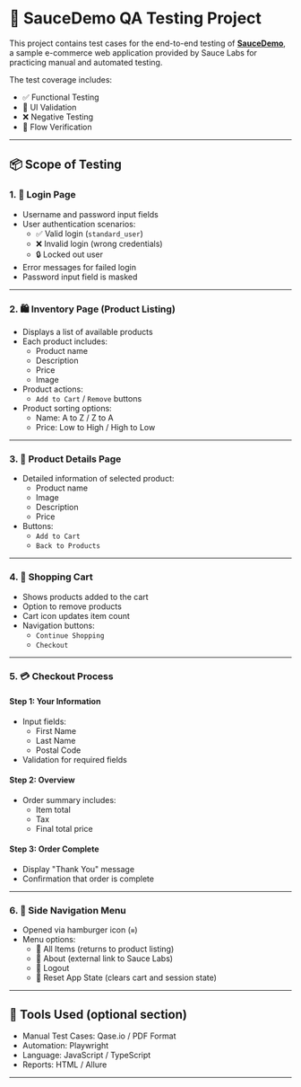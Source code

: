# 🧪 SauceDemo QA Testing Project

This project contains test cases for the end-to-end testing of **[SauceDemo](https://www.saucedemo.com/)**, a sample e-commerce web application provided by Sauce Labs for practicing manual and automated testing.

The test coverage includes:
- ✅ Functional Testing  
- 🎨 UI Validation  
- ❌ Negative Testing  
- 🔄 Flow Verification

---

## 📦 Scope of Testing

### 1. 🔐 **Login Page**
- Username and password input fields
- User authentication scenarios:
  - ✅ Valid login (`standard_user`)
  - ❌ Invalid login (wrong credentials)
  - 🔒 Locked out user
- Error messages for failed login
- Password input field is masked

---

### 2. 🛍️ **Inventory Page (Product Listing)**
- Displays a list of available products
- Each product includes:
  - Product name
  - Description
  - Price
  - Image
- Product actions:
  - `Add to Cart` / `Remove` buttons
- Product sorting options:
  - Name: A to Z / Z to A
  - Price: Low to High / High to Low

---

### 3. 📄 **Product Details Page**
- Detailed information of selected product:
  - Product name
  - Image
  - Description
  - Price
- Buttons:
  - `Add to Cart`
  - `Back to Products`

---

### 4. 🛒 **Shopping Cart**
- Shows products added to the cart
- Option to remove products
- Cart icon updates item count
- Navigation buttons:
  - `Continue Shopping`
  - `Checkout`

---

### 5. 💳 **Checkout Process**

#### Step 1: Your Information
- Input fields:
  - First Name
  - Last Name
  - Postal Code
- Validation for required fields

#### Step 2: Overview
- Order summary includes:
  - Item total
  - Tax
  - Final total price

#### Step 3: Order Complete
- Display "Thank You" message
- Confirmation that order is complete

---

### 6. 📂 **Side Navigation Menu**
- Opened via hamburger icon (`≡`)
- Menu options:
  - 🧾 All Items (returns to product listing)
  - 🔗 About (external link to Sauce Labs)
  - 🚪 Logout
  - 🔄 Reset App State (clears cart and session state)

---

## 🧰 Tools Used (optional section)

- Manual Test Cases: Qase.io / PDF Format  
- Automation: Playwright  
- Language: JavaScript / TypeScript  
- Reports: HTML / Allure

---
